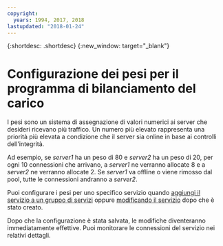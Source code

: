 ```yaml
---
copyright:
  years: 1994, 2017, 2018
lastupdated: "2018-01-24"
---
```


{:shortdesc: .shortdesc}
{:new_window: target="_blank"}

# Configurazione dei pesi per il programma di bilanciamento del carico

I pesi sono un sistema di assegnazione di valori numerici ai server che desideri ricevano più traffico. Un numero più elevato rappresenta una priorità più elevata a condizione che il server sia online in base ai controlli dell'integrità.  

Ad esempio, se _server1_ ha un peso di 80 e _server2_ ha un peso di 20, per ogni 10 connessioni che arrivano, a _server1_ ne verranno allocate 8 e a _server2_ ne verranno allocate 2. Se _server1_ va offline o viene rimosso dal pool, tutte le connessioni andranno a _server2_.

Puoi configurare i pesi per uno specifico servizio quando [aggiungi il servizio a un gruppo di servizi](add-service-service-group.html) oppure [modificando il servizio](edit-service-load-balancer.html) dopo che è stato creato.

Dopo che la configurazione è stata salvata, le modifiche diventeranno immediatamente effettive. Puoi monitorare le connessioni del servizio nei relativi dettagli.
